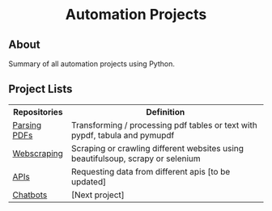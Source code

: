 <!-- PROJECT LOGO -->
<br />
<div align="center">
<h1 align="center">Automation Projects</h1>
</div>

## About

Summary of all automation projects using Python.

<h2>Project Lists</h2>

<table>
<tr>
   <th>Repositories</th>
   <th>Definition</th>
</tr>
<tr>
   <td><a class="externalLink" href="https://github.com/ojudz08/parse_pdf-projects">Parsing PDFs</a></td>
   <td>Transforming / processing pdf tables or text with pypdf, tabula and pymupdf</td>
</tr>
<tr>
   <td><a class="externalLink" href="https://github.com/ojudz08/webscraping-projects">Webscraping</a></td>
   <td>Scraping or crawling different websites using beautifulsoup, scrapy or selenium</td>
</tr>
<tr>
   <td><a class="externalLink" href="">APIs</a></td>
   <td>Requesting data from different apis [to be updated]</td>
</tr>
<tr>
   <td><a class="externalLink" href="">Chatbots</a></td>
   <td>[Next project]</td>
</tr>
</table>
